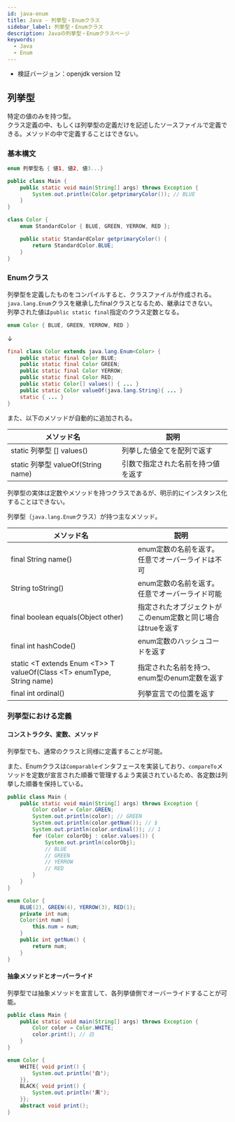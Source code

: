 ```yaml
---
id: java-enum
title: Java - 列挙型・Enumクラス
sidebar_label: 列挙型・Enumクラス
description: Javaの列挙型・Enumクラスページ
keywords:
  - Java
  - Enum
---
```


- 検証バージョン：openjdk version 12

## 列挙型
特定の値のみを持つ型。  
クラス定義の中、もしくは列挙型の定義だけを記述したソースファイルで定義できる。メソッドの中で定義することはできない。

### 基本構文

```java
enum 列挙型名 { 値1, 値2, 値3...}
```

```java
public class Main {
    public static void main(String[] args) throws Exception {
        System.out.println(Color.getprimaryColor()); // BLUE
    }
}

class Color {
    enum StandardColor { BLUE, GREEN, YERROW, RED };

    public static StandardColor getprimaryColor() {
        return StandardColor.BLUE;
    }
}
```

### Enumクラス
列挙型を定義したものをコンパイルすると、クラスファイルが作成される。  
`java.lang.Enum`クラスを継承したfinalクラスとなるため、継承はできない。  
列挙された値は`public static final`指定のクラス定数となる。

```java
enum Color { BLUE, GREEN, YERROW, RED }
```
↓
```java
final class Color extends java.lang.Enum<Color> {
    public static final Color BLUE;
    public static final Color GREEN;
    public static final Color YERROW;
    public static final Color RED;
    public static Color[] values() { ... }
    public static Color valueOf(java.lang.String){ ... }
    static { ... }
}
```

また、以下のメソッドが自動的に追加される。

|メソッド名|説明|
|---|---|
|static 列挙型 [] values()|列挙した値全てを配列で返す|
|static 列挙型 valueOf(String name)|引数で指定された名前を持つ値を返す|

列挙型の実体は定数やメソッドを持つクラスであるが、明示的にインスタンス化することはできない。

列挙型（`java.lang.Enum`クラス）が持つ主なメソッド。

|メソッド名|説明|
|---|---|
|final String name()|enum定数の名前を返す。任意でオーバーライドは不可|
|String toString()|enum定数の名前を返す。任意でオーバーライド可能|
|final boolean equals(Object other)|指定されたオブジェクトがこのenum定数と同じ場合はtrueを返す|
|final int hashCode()|enum定数のハッシュコードを返す|
|static &lt;T extends Enum &lt;T&gt;&gt; T valueOf(Class &lt;T&gt; enumType, String name)|指定された名前を持つ、enum型のenum定数を返す|
|final int ordinal()|列挙宣言での位置を返す|

### 列挙型における定義
#### コンストラクタ、変数、メソッド
列挙型でも、通常のクラスと同様に定義することが可能。

また、Enumクラスは`Comparable`インタフェースを実装しており、`compareTo`メソッドを定数が宣言された順番で管理するよう実装されているため、各定数は列挙した順番を保持している。

```java
public class Main {
    public static void main(String[] args) throws Exception {
        Color color = Color.GREEN;
        System.out.println(color); // GREEN
        System.out.println(color.getNum()); // $
        System.out.println(color.ordinal()); // 1
        for (Color colorObj : color.values()) {
            System.out.println(colorObj);
            // BLUE
            // GREEN
            // YERROW
            // RED
        }
    }
}

enum Color {
    BLUE(2), GREEN(4), YERROW(3), RED(1);
    private int num;
    Color(int num) {
        this.num = num;
    }
    public int getNum() {
        return num;
    }
}
```

#### 抽象メソッドとオーバーライド
列挙型では抽象メソッドを宣言して、各列挙値側でオーバーライドすることが可能。

```java
public class Main {
    public static void main(String[] args) throws Exception {
        Color color = Color.WHITE;
        color.print(); // 白
    }
}

enum Color {
    WHITE{ void print() {
        System.out.println('白');
    }},
    BLACK{ void print() {
        System.out.println('黒');
    }};
    abstract void print();
}
```